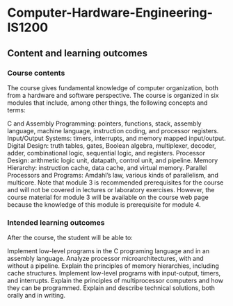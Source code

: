 # Computer-Hardware-Engineering-IS1200

## Content and learning outcomes

### Course contents

The course gives fundamental knowledge of computer organization, both from a hardware and software perspective. The course is organized in six modules that include, among other things, the following concepts and terms:

C and Assembly Programming: pointers, functions, stack, assembly language, machine language, instruction coding, and processor registers.
Input/Output Systems: timers, interrupts, and memory mapped input/output.
Digital Design: truth tables, gates, Boolean algebra, multiplexer, decoder, adder, combinational logic, sequential logic, and registers.
Processor Design: arithmetic logic unit, datapath, control unit, and pipeline.
Memory Hierarchy: instruction cache, data cache, and virtual memory.
Parallel Processors and Programs: Amdahl’s law, various kinds of parallelism, and multicore.
Note that module 3 is recommended prerequisites for the course and will not be covered in lectures or laboratory exercises. However, the course material for module 3 will be available on the course web page because the knowledge of this module is prerequisite for module 4.

### Intended learning outcomes

After the course, the student will be able to:

Implement low-level programs in the C programing language and in an assembly language.
Analyze processor microarchitectures, with and without a pipeline.
Explain the principles of memory hierarchies, including cache structures.
Implement low-level programs with input-output, timers, and interrupts.
Explain the principles of multiprocessor computers and how they can be programmed.
Explain and describe technical solutions, both orally and in writing.    
